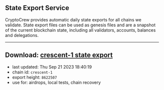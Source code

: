 ## State Export Service
CryptoCrew provides automatic daily state exports for all chains we validate. State export files can be used as genesis files and are a snapshot of the current blockchain state, including all validators, accounts, balances and delegations.

---
**Download: [crescent-1 state export](https://dl.ccvalidators.com/SERVICE/crescent/crescent-1_export_8622507.json)**
---

- last updated: Thu Sep 21 2023 18:40:19
- chain id: `crescent-1`
- export height: `8622507`
- use for: airdrops, local tests, chain recovery

